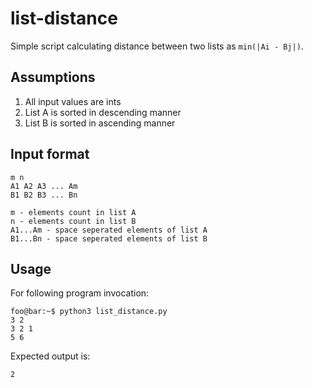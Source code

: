 # list-distance
Simple script calculating distance between two lists as `min(|Ai - Bj|)`.

## Assumptions
1. All input values are ints
2. List A is sorted in descending manner
3. List B is sorted in ascending manner

## Input format
```
m n
A1 A2 A3 ... Am
B1 B2 B3 ... Bn
```
```
m - elements count in list A
n - elements count in list B
A1...Am - space seperated elements of list A
B1...Bn - space seperated elements of list B
```

## Usage
For following program invocation:
```console
foo@bar:~$ python3 list_distance.py
3 2
3 2 1
5 6
```
Expected output is:
```console
2
```
